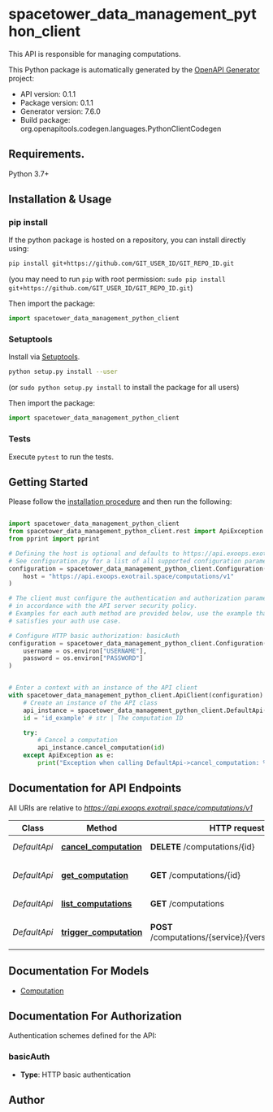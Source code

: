 # spacetower_data_management_python_client
This API is responsible for managing computations.


This Python package is automatically generated by the [OpenAPI Generator](https://openapi-generator.tech) project:

- API version: 0.1.1
- Package version: 0.1.1
- Generator version: 7.6.0
- Build package: org.openapitools.codegen.languages.PythonClientCodegen

## Requirements.

Python 3.7+

## Installation & Usage
### pip install

If the python package is hosted on a repository, you can install directly using:

```sh
pip install git+https://github.com/GIT_USER_ID/GIT_REPO_ID.git
```
(you may need to run `pip` with root permission: `sudo pip install git+https://github.com/GIT_USER_ID/GIT_REPO_ID.git`)

Then import the package:
```python
import spacetower_data_management_python_client
```

### Setuptools

Install via [Setuptools](http://pypi.python.org/pypi/setuptools).

```sh
python setup.py install --user
```
(or `sudo python setup.py install` to install the package for all users)

Then import the package:
```python
import spacetower_data_management_python_client
```

### Tests

Execute `pytest` to run the tests.

## Getting Started

Please follow the [installation procedure](#installation--usage) and then run the following:

```python

import spacetower_data_management_python_client
from spacetower_data_management_python_client.rest import ApiException
from pprint import pprint

# Defining the host is optional and defaults to https://api.exoops.exotrail.space/computations/v1
# See configuration.py for a list of all supported configuration parameters.
configuration = spacetower_data_management_python_client.Configuration(
    host = "https://api.exoops.exotrail.space/computations/v1"
)

# The client must configure the authentication and authorization parameters
# in accordance with the API server security policy.
# Examples for each auth method are provided below, use the example that
# satisfies your auth use case.

# Configure HTTP basic authorization: basicAuth
configuration = spacetower_data_management_python_client.Configuration(
    username = os.environ["USERNAME"],
    password = os.environ["PASSWORD"]
)


# Enter a context with an instance of the API client
with spacetower_data_management_python_client.ApiClient(configuration) as api_client:
    # Create an instance of the API class
    api_instance = spacetower_data_management_python_client.DefaultApi(api_client)
    id = 'id_example' # str | The computation ID

    try:
        # Cancel a computation
        api_instance.cancel_computation(id)
    except ApiException as e:
        print("Exception when calling DefaultApi->cancel_computation: %s\n" % e)

```

## Documentation for API Endpoints

All URIs are relative to *https://api.exoops.exotrail.space/computations/v1*

Class | Method | HTTP request | Description
------------ | ------------- | ------------- | -------------
*DefaultApi* | [**cancel_computation**](docs/DefaultApi.md#cancel_computation) | **DELETE** /computations/{id} | Cancel a computation
*DefaultApi* | [**get_computation**](docs/DefaultApi.md#get_computation) | **GET** /computations/{id} | Find a computation by ID
*DefaultApi* | [**list_computations**](docs/DefaultApi.md#list_computations) | **GET** /computations | Return all computations
*DefaultApi* | [**trigger_computation**](docs/DefaultApi.md#trigger_computation) | **POST** /computations/{service}/{version}/{endpoint} | Trigger a new computation


## Documentation For Models

 - [Computation](docs/Computation.md)


<a id="documentation-for-authorization"></a>
## Documentation For Authorization


Authentication schemes defined for the API:
<a id="basicAuth"></a>
### basicAuth

- **Type**: HTTP basic authentication


## Author




